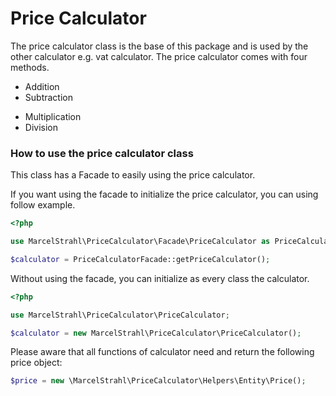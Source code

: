 # Price Calculator

The price calculator class is the base of this package and is used by the other calculator e.g. vat calculator.
The price calculator comes with four methods.
+ Addition
+ Subtraction
* Multiplication
* Division

### How to use the price calculator class
This class has a Facade to easily using the price calculator.

If you want using the facade to initialize the price calculator, you can using follow example.
```php
<?php

use MarcelStrahl\PriceCalculator\Facade\PriceCalculator as PriceCalculatorFacade;

$calculator = PriceCalculatorFacade::getPriceCalculator();
```

Without using the facade, you can initialize as every class the calculator.
```php
<?php

use MarcelStrahl\PriceCalculator\PriceCalculator;

$calculator = new MarcelStrahl\PriceCalculator\PriceCalculator();
```

Please aware that all functions of calculator need and return the following price object:
```php
$price = new \MarcelStrahl\PriceCalculator\Helpers\Entity\Price();
```



